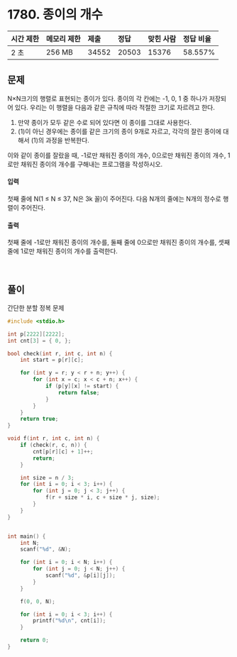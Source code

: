 # 1780. 종이의 개수

| 시간 제한 | 메모리 제한 | 제출  | 정답  | 맞힌 사람 | 정답 비율 |
| :-------- | :---------- | :---- | :---- | :-------- | :-------- |
| 2 초      | 256 MB      | 34552 | 20503 | 15376     | 58.557%   |

## 문제

N×N크기의 행렬로 표현되는 종이가 있다. 종이의 각 칸에는 -1, 0, 1 중 하나가 저장되어 있다. 우리는 이 행렬을 다음과 같은 규칙에 따라 적절한 크기로 자르려고 한다.

1. 만약 종이가 모두 같은 수로 되어 있다면 이 종이를 그대로 사용한다.
2. (1)이 아닌 경우에는 종이를 같은 크기의 종이 9개로 자르고, 각각의 잘린 종이에 대해서 (1)의 과정을 반복한다.

이와 같이 종이를 잘랐을 때, -1로만 채워진 종이의 개수, 0으로만 채워진 종이의 개수, 1로만 채워진 종이의 개수를 구해내는 프로그램을 작성하시오.

#### 입력

첫째 줄에 N(1 ≤ N ≤ 37, N은 3k 꼴)이 주어진다. 다음 N개의 줄에는 N개의 정수로 행렬이 주어진다.

#### 출력

첫째 줄에 -1로만 채워진 종이의 개수를, 둘째 줄에 0으로만 채워진 종이의 개수를, 셋째 줄에 1로만 채워진 종이의 개수를 출력한다.

<br/>

## 풀이

간단한 분할 정복 문제

```c++
#include <stdio.h>

int p[2222][2222];
int cnt[3] = { 0, };

bool check(int r, int c, int n) {
	int start = p[r][c];

	for (int y = r; y < r + n; y++) {
		for (int x = c; x < c + n; x++) {
			if (p[y][x] != start) {
				return false;
			}
		}
	}
	return true;
}

void f(int r, int c, int n) {
	if (check(r, c, n)) {
		cnt[p[r][c] + 1]++;
		return;
	}

	int size = n / 3;
	for (int i = 0; i < 3; i++) {
		for (int j = 0; j < 3; j++) {
			f(r + size * i, c + size * j, size);
		}
	}
}


int main() {
	int N;
	scanf("%d", &N);

	for (int i = 0; i < N; i++) {
		for (int j = 0; j < N; j++) {
			scanf("%d", &p[i][j]);
		}
	}

	f(0, 0, N);

	for (int i = 0; i < 3; i++) {
		printf("%d\n", cnt[i]);
	}

	return 0;
}
```
